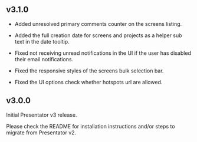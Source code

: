 ## v3.1.0

- Added unresolved primary comments counter on the screens listing.

- Added the full creation date for screens and projects as a helper sub text in the date tooltip.

- Fixed not receiving unread notifications in the UI if the user has disabled their email notifications.

- Fixed the responsive styles of the screens bulk selection bar.

- Fixed the UI options check whether hotspots url are allowed.


## v3.0.0

Initial Presentator v3 release.

Please check the README for installation instructions and/or steps to migrate from Presentator v2.
